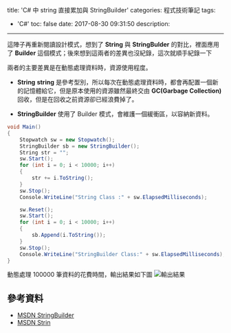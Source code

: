 title: 'C# 中 string 直接累加與 StringBuilder'
categories: 程式技術筆記
tags:
  - 'C#'
toc: false
date: 2017-08-30 09:31:50
description:
---

這陣子再重新閱讀設計模式，想到了 **String** 與 **StringBulder** 的對比，裡面應用了 **Builder** 這個模式；後來想到這兩者的差異也沒紀錄，這次就順手紀錄一下<!-- more -->

兩者的主要差異是在動態處理資料時，資源使用程度。

- **String**
**string** 是參考型別，所以每次在動態處理資料時，都會再配置一個新的記憶體給它，但是原本使用的資源雖然最終交由 **GC(Garbage Collection)** 回收，但是在回收之前資源卻已經浪費掉了。

- **StringBuilder**
使用了 Builder 模式，會維護一個緩衝區，以容納新資料。

``` csharp
void Main()
{
    Stopwatch sw = new Stopwatch();
    StringBuilder sb = new StringBuilder();
    String str = "";
    sw.Start();
    for (int i = 0; i < 10000; i++)
    {
        str += i.ToString();
    }
    sw.Stop();
    Console.WriteLine("String Class :" + sw.ElapsedMilliseconds);

    sw.Reset();
    sw.Start();
    for (int i = 0; i < 10000; i++)
    {
        sb.Append(i.ToString());
    }
    sw.Stop();
    Console.WriteLine("StringBuilder Class:" + sw.ElapsedMilliseconds);
}
```
動態處理 100000 筆資料的花費時間，輸出結果如下圖
![輸出結果](https://lh3.googleusercontent.com/Z0_uAcxoiG5o74KWsV9m0bHTk0cFunswJZerADEfT4oVtcBEvwrNvS9klwVeLu0DYzb5kqFYFFqtGe7KUoQjoeZWlltai4_NOU045snCIqDD0VR37JCuWk1V72bwcnWNNcvlW35bl3_WZFTfYjKHUTmrEZZFuK3FZafNBkkqY0gjdLRqF7P8fIy-MPpSz94b8zfq1013h1A2q1HOhaIoiaUXuXkqinhif07y-iU6ts8VnCjI0RtAmtA7XiUPSMbgao_p7KK6OZJJe3du0Zet6t_ZrVD6cYaMC5brEVJ7-tXmivLnL43QJPiRQwo5kZ0giFHO43O4_NqDXjNFaUGWfubQpOOQjxEnuCT85o-yNk_Q1ubljS85UW7PsbT6KFCxAcDRCQejuzVu_4jgaGatwQ9zAH7BN9mHA1EW9xtOJsIT1ZxYpgPiH-ADDfAgkDnT8EXFeWT1wabA3FKGWPfdHl6QzVdhFIjl5_DhgpqW631AIW7gZ-8PZYf404e-4rg7b1FAI6OeOdy6MamI9yiVk_jNSBvNHWEVFosrQ6H7eVXOjvMZkY_eCP8lWoH1M8mSVFfZgZ-IxZu9Ubf3GRunnpEMYeSUvrDEzdd1TuIN9WFp_WHGiJhDOmxXQdAy0cuEILAoApTi9l6xpM4oRSj9uW4e3cvX-Vc8f_bl0-z2vcg79g=w311-h105-no)



## 參考資料
- [MSDN StringBuilder][1]
- [MSDN Strin][2]

[1]: https://msdn.microsoft.com/zh-tw/library/system.text.stringbuilder(v=vs.110).aspx
[2]: https://msdn.microsoft.com/zh-tw/library/system.string(v=vs.110).aspx